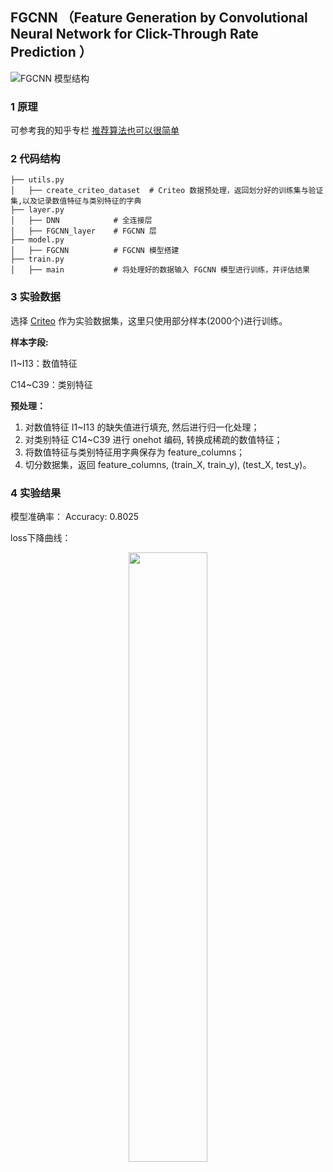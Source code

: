 ## FGCNN （Feature Generation by Convolutional Neural Network for Click-Through Rate Prediction ）

![FGCNN 模型结构](https://cdn.jsdelivr.net/gh/jc-LeeHub/Recommend-System-tf2.0@master/image/widedeep%E6%A8%A1%E5%9E%8B.jpg)

### 1 原理

可参考我的知乎专栏 [推荐算法也可以很简单](https://www.zhihu.com/column/c_1330637706267734016)

### 2 代码结构

```shell
├── utils.py   
│   ├── create_criteo_dataset  # Criteo 数据预处理，返回划分好的训练集与验证集,以及记录数值特征与类别特征的字典
├── layer.py  
│   ├── DNN            # 全连接层
│   ├── FGCNN_layer    # FGCNN 层
├── model.py  
│   ├── FGCNN          # FGCNN 模型搭建
├── train.py 
│   ├── main           # 将处理好的数据输入 FGCNN 模型进行训练，并评估结果
```

### 3 实验数据

选择 [Criteo](https://github.com/jc-LeeHub/Recommend-System-TF2.0/blob/master/Data/train.txt) 作为实验数据集，这里只使用部分样本(2000个)进行训练。

**样本字段:**

I1~I13：数值特征

C14~C39：类别特征

**预处理：**
1. 对数值特征 I1~I13 的缺失值进行填充, 然后进行归一化处理；
2. 对类别特征 C14~C39 进行 onehot 编码, 转换成稀疏的数值特征；
3. 将数值特征与类别特征用字典保存为 feature_columns；
3. 切分数据集，返回 feature_columns, (train_X, train_y), (test_X, test_y)。

### 4 实验结果

模型准确率： Accuracy: 0.8025

loss下降曲线：

<div align=center><img src="https://cdn.jsdelivr.net/gh/jc-LeeHub/Recommend-System-tf2.0@master/image/widedeep_loss.png" width="50%;" style="float:center"/></div>
